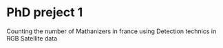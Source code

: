 # PhD preject 1

Counting the number of Mathanizers in france using Detection technics in RGB Satellite data


